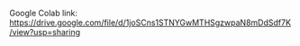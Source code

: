 Google Colab link:
https://drive.google.com/file/d/1joSCns1STNYGwMTHSgzwpaN8mDdSdf7K/view?usp=sharing